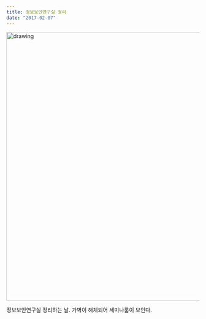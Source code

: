 ```yaml
---
title: 정보보안연구실 정리
date: "2017-02-07"
---
```


<img src="/image/20170207_135917.jpg" alt="drawing" width="700"/>

<br>

정보보안연구실 정리하는 날. 가벽이 해체되어 세미나룸이 보인다.